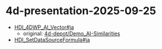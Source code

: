 # 4d-presentation-2025-09-25

* [HDI_4DWP_AI_Vector#ja](https://github.com/miyako/HDI_4DWP_AI_Vector/tree/ja)
  * original: [4d-depot/Demo_AI-Similarities](https://github.com/4d-depot/Demo_AI-Similarities)
* [HDI_SetDataSourceFormula#ja](https://github.com/miyako/HDI_SetDataSourceFormula/tree/ja)
